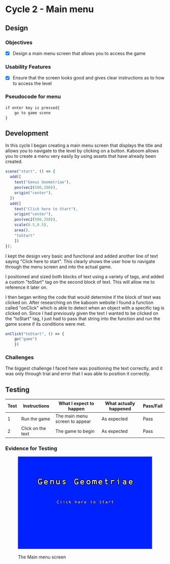 # Cycle 2 - Main menu

## Design

### Objectives

* [x] Design a main menu screen that allows you to access the game

### Usability Features

* [x] Ensure that the screen looks good and gives clear instructions as to how to access the level

### Pseudocode for menu

```
if enter key is pressed{
    go to game scene
}
```

## Development

In this cycle I began creating a main menu screen that displays the title and allows you to navigate to the level by clicking on a button. Kaboom allows you to create a menu very easily by using assets that have already been created.&#x20;

```javascript
scene("start", () => {
  add([
    text("Genus Geometriae"),
    pos(vec2(500,200)),
    origin("center"),
  ])
  add([
    text("Click here to Start"),
    origin("center"),
    pos(vec2(500,350)),
    scale(0.5,0.5),
    area(),
    "toStart"
    ])
});
```

I kept the design very basic and functional and added another line of text saying "Click here to start".  This clearly shows the user how to navigate through the menu screen and into the actual game.&#x20;

I positioned and sized both blocks of text using a variety of tags, and added a custom "toStart" tag on the second block of text. This will allow me to reference it later on.

I then began writing the code that would determine if the block of text was clicked on. After researching on the kaboom website I found a function called "onClick" which is able to detect when an object with a specific tag is clicked on. Since I had previously given the text I wanted to be clicked on the "toStart" tag, I just had to pass that string into the function and run the game scene if its conditions were met.

```javascript
onClick("toStart", () => {
    go("game")
    })
```

### Challenges

The biggest challenge I faced here was positioning the text correctly, and it was only through trial and error that I was able to position it correctly.&#x20;

## Testing

| Test | Instructions      | What I expect to happen        | What actually happened | Pass/Fail |
| ---- | ----------------- | ------------------------------ | ---------------------- | --------- |
| 1    | Run the game      | The main menu screen to appear | As expected            | Pass      |
| 2    | Click on the text | The game to begin              | As expected            | Pass      |

### Evidence for Testing

<figure><img src="../.gitbook/assets/image (1).png" alt=""><figcaption><p>The Main menu screen</p></figcaption></figure>
